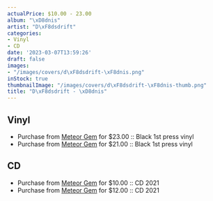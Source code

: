 ```yaml
---
actualPrice: $10.00 - 23.00
album: "\xD8dnis"
artist: "D\xF8dsdrift"
categories:
- Vinyl
- CD
date: '2023-03-07T13:59:26'
draft: false
images:
- "/images/covers/d\xF8dsdrift-\xF8dnis.png"
inStock: true
thumbnailImage: "/images/covers/d\xF8dsdrift-\xF8dnis-thumb.png"
title: "D\xF8dsdrift - \xD8dnis"
---
```


## Vinyl
* Purchase from [Meteor Gem](https://meteor-gem.com/products/dodsdrift-odnis-lp) for $23.00 :: Black 1st press vinyl
* Purchase from [Meteor Gem](https://meteor-gem.com/products/dodsdrift-odnis-lp-1) for $21.00 :: Black 1st press vinyl
## CD
* Purchase from [Meteor Gem](https://meteor-gem.com/products/dodsdrift-odnis-cd) for $10.00 :: CD 2021
* Purchase from [Meteor Gem](https://meteor-gem.com/products/dodsdrift-odnis-cd-1) for $12.00 :: CD 2021
